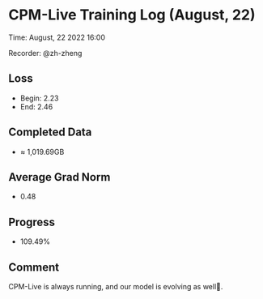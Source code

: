 
# CPM-Live Training Log (August, 22)

Time: August, 22 2022 16:00

Recorder: @zh-zheng

## Loss
- Begin: 2.23
- End: 2.46
	
## Completed Data
- $\approx$ 1,019.69GB

## Average Grad Norm
- 0.48

## Progress
- 109.49%

## Comment

CPM-Live is always running, and our model is evolving as well💪.
